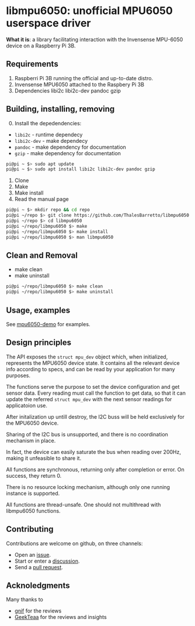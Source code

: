 # libmpu6050: unofficial MPU6050 userspace driver

**What it is**: a library facilitating interaction with the Invensense MPU-6050 device on a Raspberry Pi 3B.

## Requirements

1. Raspberri Pi 3B running the official and up-to-date distro.
2. Invensense MPU6050 attached to the Raspbery Pi 3B 
3. Dependencies libi2c libi2c-dev pandoc gzip

## Building, installing, removing

0. Install the depedendencies:

* `libi2c` - runtime dependecy
* `libi2c-dev` - make dependecy
* `pandoc` - make dependency for documentation
* `gzip` - make dependency for documentation

```bash
pi@pi ~ $> sudo apt update
pi@pi ~ $> sudo apt install libi2c libi2c-dev pandoc gzip
```

1. Clone
2. Make 
3. Make install
4. Read the manual page

```bash
pi@pi ~ $> mkdir repo && cd repo
pi@pi ~/repo $> git clone https://github.com/ThalesBarretto/libmpu6050.git
pi@pi ~/repo $> cd libmpu6050
pi@pi ~/repo/libmpu6050 $> make
pi@pi ~/repo/libmpu6050 $> make install
pi@pi ~/repo/libmpu6050 $> man libmpu6050
```

## Clean and Removal

* make clean
* make uninstall

```bash
pi@pi ~/repo/libmpu6050 $> make clean
pi@pi ~/repo/libmpu6050 $> make uninstall
```

## Usage, examples

See [mpu6050-demo](<https://github.com/ThalesBarretto/mpu6050>) for examples.

## Design principles

The API exposes the `struct mpu_dev` object which, when initialized, represents the MPU6050 device state. It contains all the relevant device info according to specs, and can be read by your application for many purposes.

The functions serve the purpose to set the device configuration and get sensor data. Every reading must call the function to get data, so that it can update the referred `struct mpu_dev` with the next sensor readings for applicatoion use.

After initalization up untill destroy, the I2C buss will be held exclusively for the MPU6050 device.

Sharing of the I2C bus is unsupported, and there is no coordination mechanism in place.

In fact, the device can easily saturate the bus when reading over 200Hz, making it unfeasible to share it.

All functions are synchronous, returning only after completion or error. On success, they return 0.

There is no resource locking mechanism, although only one running instance is supported.

All functions are thread-unsafe. One should not multithread with libmpu6050 functions.

## Contributing

Contributions are welcome on github, on three channels:

* Open an [issue](<https://github.com/ThalesBarretto/libmpu6050/issues>).
* Start or enter a [discussion](<https://github.com/ThalesBarretto/libmpu6050/discussions>).
* Send a [pull request](<https://github.com/ThalesBarretto/libmpu6050/pulls>).

## Acknoledgments

Many thanks to
- [gnif](<https://github.com/gnif>) for the reviews
- [GeekTeaa](<https://github.com/GeekTeaa>) for the reviews and insights

